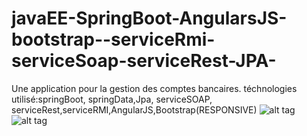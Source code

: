 # javaEE-SpringBoot-AngularsJS-bootstrap--serviceRmi-serviceSoap-serviceRest-JPA-

Une application pour la gestion des comptes bancaires.
téchnologies utilisé:springBoot, springData,Jpa, serviceSOAP, serviceRest,serviceRMI,AngularJS,Bootstrap(RESPONSIVE)
![alt tag](https://raw.githubusercontent.com/badaneoth/javaEE-SpringBoot-AngularsJS-bootstrap-responsive---serviceRmi-serviceSoap-serviceRest-JPA-/master/gestiondecompte-versionSmartphone.png)
![alt tag](https://raw.githubusercontent.com/badaneoth/javaEE-SpringBoot-AngularsJS-bootstrap-responsive---serviceRmi-serviceSoap-serviceRest-JPA-/master/g2.png)
